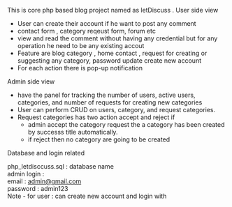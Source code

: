 This is core php based blog project named as letDiscuss .
User side view 
  - User can create their account if he want to post any comment
  - contact form , category reqeust form, forum etc
  - view and read the comment without having any credential but for any operation he need to be any existing accout
  - Feature are blog category , home contact , request for creating or suggesting any category, password update create new account
  - For each action there is pop-up notification

Admin side view
  - have the panel for tracking the number of users, active users, categories, and number of requests for creating new categories
  - User can perform CRUD on users, category, and request categories.
  - Request categories has two action accept and reject if
      -  admin accept the category request the a category has been created by successs title automatically.
      -  if reject then no category are going to be created


Database and login related

  php_letdisccuss.sql : database name  
  admin login :  
          email : admin@gmail.com  
          password : admin123   
  Note - for user : can create new account and login with 
